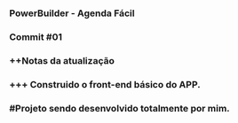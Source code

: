 ### PowerBuilder - Agenda Fácil

### Commit #01  

### ++Notas da atualização

### +++ Construido o front-end básico do APP.

### #Projeto sendo desenvolvido totalmente por mim.

